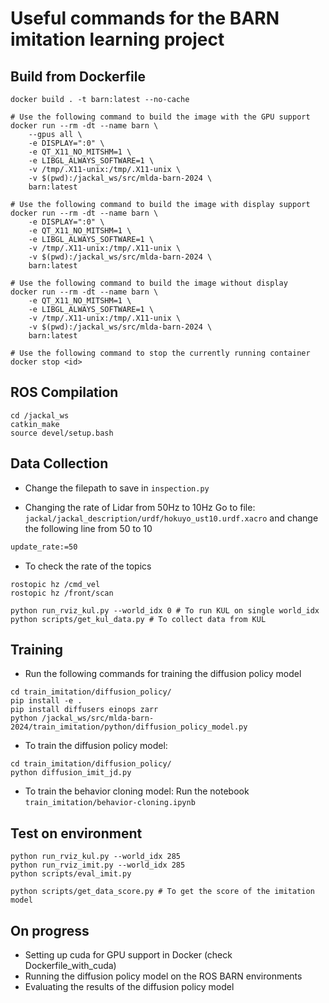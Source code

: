 # Useful commands for the BARN imitation learning project

## Build from Dockerfile

```shell
docker build . -t barn:latest --no-cache

# Use the following command to build the image with the GPU support
docker run --rm -dt --name barn \
	--gpus all \
	-e DISPLAY=":0" \
	-e QT_X11_NO_MITSHM=1 \
	-e LIBGL_ALWAYS_SOFTWARE=1 \
	-v /tmp/.X11-unix:/tmp/.X11-unix \
	-v $(pwd):/jackal_ws/src/mlda-barn-2024 \
	barn:latest 

# Use the following command to build the image with display support
docker run --rm -dt --name barn \
	-e DISPLAY=":0" \
	-e QT_X11_NO_MITSHM=1 \
	-e LIBGL_ALWAYS_SOFTWARE=1 \
	-v /tmp/.X11-unix:/tmp/.X11-unix \
	-v $(pwd):/jackal_ws/src/mlda-barn-2024 \
	barn:latest 

# Use the following command to build the image without display
docker run --rm -dt --name barn \
	-e QT_X11_NO_MITSHM=1 \
	-e LIBGL_ALWAYS_SOFTWARE=1 \
	-v /tmp/.X11-unix:/tmp/.X11-unix \
	-v $(pwd):/jackal_ws/src/mlda-barn-2024 \
	barn:latest

# Use the following command to stop the currently running container
docker stop <id>
```

## ROS Compilation
```shell
cd /jackal_ws
catkin_make
source devel/setup.bash
```

## Data Collection
- Change the filepath to save in `inspection.py`

- Changing the rate of Lidar from 50Hz to 10Hz
Go to file: `jackal/jackal_description/urdf/hokuyo_ust10.urdf.xacro` and change the following line from 50 to 10
```xml
update_rate:=50
```

- To check the rate of the topics
```shell
rostopic hz /cmd_vel
rostopic hz /front/scan
```

```shell
python run_rviz_kul.py --world_idx 0 # To run KUL on single world_idx
python scripts/get_kul_data.py # To collect data from KUL
```

## Training
- Run the following commands for training the diffusion policy model
```shell
cd train_imitation/diffusion_policy/
pip install -e .
pip install diffusers einops zarr
python /jackal_ws/src/mlda-barn-2024/train_imitation/python/diffusion_policy_model.py
```

- To train the diffusion policy model:
```shell
cd train_imitation/diffusion_policy/
python diffusion_imit_jd.py
```

- To train the behavior cloning model:
Run the notebook `train_imitation/behavior-cloning.ipynb`


## Test on environment
```shell
python run_rviz_kul.py --world_idx 285
python run_rviz_imit.py --world_idx 285
python scripts/eval_imit.py

python scripts/get_data_score.py # To get the score of the imitation model
```

## On progress
- Setting up cuda for GPU support in Docker (check Dockerfile_with_cuda)
- Running the diffusion policy model on the ROS BARN environments
- Evaluating the results of the diffusion policy model